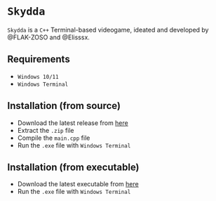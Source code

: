 # ``Skydda``

``Skydda`` is a ``C++`` Terminal-based videogame, ideated and developed by @FLAK-ZOSO and @Elisssx.

## Requirements

- ``Windows 10/11``
- ``Windows Terminal``

## Installation (from source)

- Download the latest release from [here](https://github.com/Lioydiano/Skydda/releases)
- Extract the ``.zip`` file
- Compile the ``main.cpp`` file
- Run the ``.exe`` file with ``Windows Terminal``

## Installation (from executable)

- Download the latest executable from [here](https://github.com/Lioydiano/Skydda/blob/main/skydda.exe?raw=true)
- Run the ``.exe`` file with ``Windows Terminal``